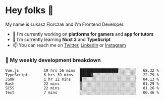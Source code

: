 # Hey folks 👋

My name is Łukasz Florczak and I'm Frontend Developer. 

- 🔭 I’m currently working on **platforms for gamers** and **app for tutors**
- 🌱 I’m currently learning **Nuxt 3** and **TypeScript**
- 📫 You can reach me on [Twitter](https://twitter.com/lukaszflorczak), [LinkedIn](https://pl.linkedin.com/in/lukasz-florczak) or [Instagram](https://instagram.com/lukaszflorczak)


### 🧮 My weekly development breakdown

<!--START_SECTION:waka-->

```text
Vue.js           19 hrs 56 mins  █████████████████░░░░░░░░   68.32 %
TypeScript       6 hrs 39 mins   █████▓░░░░░░░░░░░░░░░░░░░   22.79 %
JSON             1 hr 12 mins    █░░░░░░░░░░░░░░░░░░░░░░░░   04.13 %
Bash             22 mins         ▒░░░░░░░░░░░░░░░░░░░░░░░░   01.29 %
SCSS             22 mins         ▒░░░░░░░░░░░░░░░░░░░░░░░░   01.26 %
Text             7 mins          ░░░░░░░░░░░░░░░░░░░░░░░░░   00.46 %
```

<!--END_SECTION:waka-->

<!--
**lukaszflorczak/lukaszflorczak** is a ✨ _special_ ✨ repository because its `README.md` (this file) appears on your GitHub profile.

Here are some ideas to get you started:

- 🔭 I’m currently working on ...
- 🌱 I’m currently learning ...
- 👯 I’m looking to collaborate on ...
- 🤔 I’m looking for help with ...
- 💬 Ask me about ...
- 📫 How to reach me: ...
- 😄 Pronouns: ...
- ⚡ Fun fact: ...
-->
